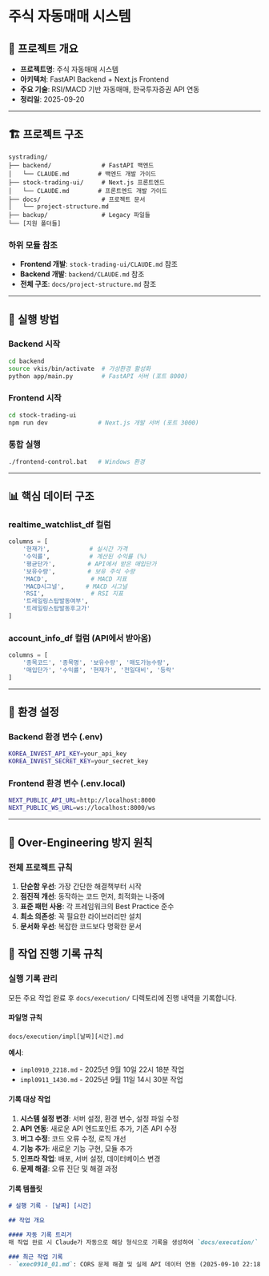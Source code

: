 # 주식 자동매매 시스템

## 📁 프로젝트 개요
- **프로젝트명**: 주식 자동매매 시스템
- **아키텍처**: FastAPI Backend + Next.js Frontend
- **주요 기술**: RSI/MACD 기반 자동매매, 한국투자증권 API 연동
- **정리일**: 2025-09-20

---

## 🏗️ 프로젝트 구조

```
systrading/
├── backend/              # FastAPI 백엔드
│   └── CLAUDE.md        # 백엔드 개발 가이드
├── stock-trading-ui/     # Next.js 프론트엔드
│   └── CLAUDE.md        # 프론트엔드 개발 가이드
├── docs/                 # 프로젝트 문서
│   └── project-structure.md
├── backup/               # Legacy 파일들
└── [지원 폴더들]
```

### 하위 모듈 참조
- **Frontend 개발**: `stock-trading-ui/CLAUDE.md` 참조
- **Backend 개발**: `backend/CLAUDE.md` 참조
- **전체 구조**: `docs/project-structure.md` 참조

---

## 🔄 실행 방법

### Backend 시작
```bash
cd backend
source vkis/bin/activate  # 가상환경 활성화
python app/main.py        # FastAPI 서버 (포트 8000)
```

### Frontend 시작
```bash
cd stock-trading-ui
npm run dev              # Next.js 개발 서버 (포트 3000)
```

### 통합 실행
```bash
./frontend-control.bat   # Windows 환경
```

---

## 📊 핵심 데이터 구조

### realtime_watchlist_df 컬럼
```python
columns = [
    '현재가',           # 실시간 가격
    '수익률',           # 계산된 수익률 (%)
    '평균단가',         # API에서 받은 매입단가
    '보유수량',         # 보유 주식 수량
    'MACD',            # MACD 지표
    'MACD시그널',      # MACD 시그널
    'RSI',             # RSI 지표
    '트레일링스탑발동여부',
    '트레일링스탑발동후고가'
]
```

### account_info_df 컬럼 (API에서 받아옴)
```python
columns = [
    '종목코드', '종목명', '보유수량', '매도가능수량',
    '매입단가', '수익률', '현재가', '전일대비', '등락'
]
```

---

## 🔧 환경 설정

### Backend 환경 변수 (.env)
```bash
KOREA_INVEST_API_KEY=your_api_key
KOREA_INVEST_SECRET_KEY=your_secret_key
```

### Frontend 환경 변수 (.env.local)
```bash
NEXT_PUBLIC_API_URL=http://localhost:8000
NEXT_PUBLIC_WS_URL=ws://localhost:8000/ws
```

---

## 🚫 Over-Engineering 방지 원칙

### 전체 프로젝트 규칙
1. **단순함 우선**: 가장 간단한 해결책부터 시작
2. **점진적 개선**: 동작하는 코드 먼저, 최적화는 나중에
3. **표준 패턴 사용**: 각 프레임워크의 Best Practice 준수
4. **최소 의존성**: 꼭 필요한 라이브러리만 설치
5. **문서화 우선**: 복잡한 코드보다 명확한 문서



## 🔄 작업 진행 기록 규칙

### 실행 기록 관리
모든 주요 작업 완료 후 `docs/execution/` 디렉토리에 진행 내역을 기록합니다.

#### 파일명 규칙
```
docs/execution/impl[날짜][시간].md
```

**예시**:
- `impl0910_2218.md` - 2025년 9월 10일 22시 18분 작업
- `impl0911_1430.md` - 2025년 9월 11일 14시 30분 작업

#### 기록 대상 작업
1. **시스템 설정 변경**: 서버 설정, 환경 변수, 설정 파일 수정
2. **API 연동**: 새로운 API 엔드포인트 추가, 기존 API 수정
3. **버그 수정**: 코드 오류 수정, 로직 개선
4. **기능 추가**: 새로운 기능 구현, 모듈 추가
5. **인프라 작업**: 배포, 서버 설정, 데이터베이스 변경
6. **문제 해결**: 오류 진단 및 해결 과정

#### 기록 템플릿
```markdown
# 실행 기록 - [날짜] [시간]

## 작업 개요

#### 자동 기록 트리거
매 작업 완료 시 Claude가 자동으로 해당 형식으로 기록을 생성하여 `docs/execution/` 디렉토리에 저장합니다.

### 최근 작업 기록
- `exec0910_01.md`: CORS 문제 해결 및 실제 API 데이터 연동 (2025-09-10 22:18)